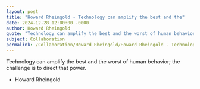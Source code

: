 ```yaml
---
layout: post
title: "Howard Rheingold - Technology can amplify the best and the"
date: 2024-12-28 12:00:00 -0000
author: Howard Rheingold
quote: "Technology can amplify the best and the worst of human behavior; the challenge is to direct that power."
subject: Collaboration
permalink: /Collaboration/Howard Rheingold/Howard Rheingold - Technology can amplify the best and the
---
```


Technology can amplify the best and the worst of human behavior; the challenge is to direct that power.

- Howard Rheingold

